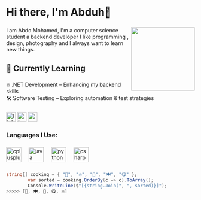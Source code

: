 <h1 align="left">Hi there, I'm Abduh👋</h1>

###

<img align="right" height="170" src="https://camo.githubusercontent.com/8d7db6cee873b2626e5e54af7762398ac6459aa2cc58c7a9aca327867a4658b9/68747470733a2f2f692e696d6775722e636f6d2f384d75705a48592e676966"  />

###

<p align="left">I am Abdo Mohamed, I'm a computer science student a backend developer  I like programming , design, photography and I always want to learn new things.</p>

###

<h2 align="left">🌱 Currently Learning</h2>

###

  <p align="left">  🔥 .NET Development – Enhancing my backend skills<br>  🛠️ Software Testing – Exploring automation & test strategies</p>

###

<div align="left">
  <img src="https://img.shields.io/static/v1?message=LinkedIn&logo=linkedin&label=&color=0077B5&logoColor=white&labelColor=&style=flat" height="25" alt="linkedin logo"  />
  <img src="https://img.shields.io/static/v1?message=Facebook&logo=facebook&label=&color=1877F2&logoColor=white&labelColor=&style=flat" height="25" alt="facebook logo"  />
  <img src="https://img.shields.io/static/v1?message=Gmail&logo=gmail&label=&color=D14836&logoColor=white&labelColor=&style=flat" height="25" alt="gmail logo"  />
</div>

###

<h3 align="left">Languages I Use:</h3>

###

<div align="left">
  <img src="https://cdn.jsdelivr.net/gh/devicons/devicon/icons/cplusplus/cplusplus-original.svg" height="40" alt="cplusplus logo"  />
  <img width="12" />
  <img src="https://cdn.jsdelivr.net/gh/devicons/devicon/icons/java/java-original.svg" height="40" alt="java logo"  />
  <img width="12" />
  <img src="https://cdn.jsdelivr.net/gh/devicons/devicon/icons/python/python-original.svg" height="40" alt="python logo"  />
  <img width="12" />
  <img src="https://cdn.jsdelivr.net/gh/devicons/devicon/icons/csharp/csharp-original.svg" height="40" alt="csharp logo"  />
</div>

###
```csharp
string[] cooking = { "🥚", "🔥", "🍳", "🍽️", "😋" };
        var sorted = cooking.OrderBy(c => c).ToArray();
        Console.WriteLine($"[{string.Join(", ", sorted)}]");
>>>>> [🍳, 🍽️, 🥚, 😋, 🔥]
```
###
